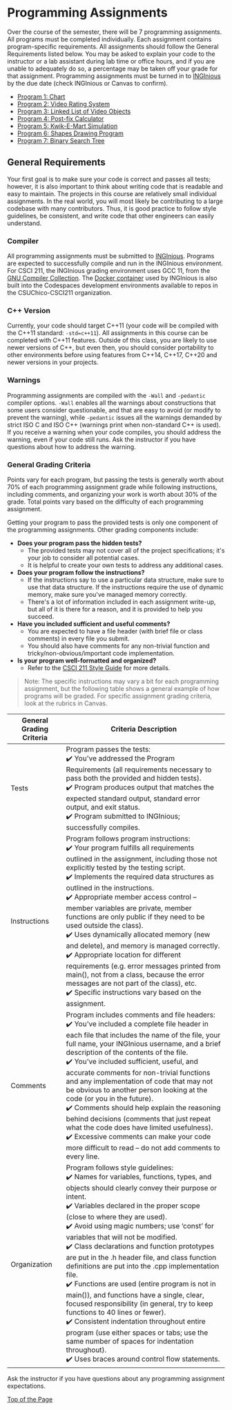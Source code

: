 # Programming Assignments

Over the course of the semester, there will be 7 programming assignments. All programs must be completed individually. Each assignment contains program-specific requirements. All assignments should follow the General Requirements listed below. You may be asked to explain your code to the instructor or a lab assistant during lab time or office hours, and if you are unable to adequately do so, a percentage may be taken off your grade for that assignment. Programming assignments must be turned in to [INGInious](https://inginious.csuchico.edu/) by the due date (check INGInious or Canvas to confirm).

* [Program 1: Chart](https://github.com/shelleywong/CSCI211-Course-Materials/blob/main/Programs/program01.md)
* [Program 2: Video Rating System](https://github.com/shelleywong/CSCI211-Course-Materials/blob/main/Programs/program02.md)
* [Program 3: Linked List of Video Objects](https://github.com/shelleywong/CSCI211-Course-Materials/blob/main/Programs/program03.md)
* [Program 4: Post-fix Calculator](https://github.com/shelleywong/CSCI211-Course-Materials/blob/main/Programs/program04.md)
* [Program 5: Kwik-E-Mart Simulation](https://github.com/shelleywong/CSCI211-Course-Materials/blob/main/Programs/program05.md)
* [Program 6: Shapes Drawing Program](https://github.com/shelleywong/CSCI211-Course-Materials/blob/main/Programs/program06.md)
* [Program 7: Binary Search Tree](https://github.com/shelleywong/CSCI211-Course-Materials/blob/main/Programs/program07.md)

## General Requirements

Your first goal is to make sure your code is correct and passes all tests; however, it is also important to think about writing code that is readable and easy to maintain. The projects in this course are relatively small individual assignments. In the real world, you will most likely be contributing to a large codebase with many contributors. Thus, it is good practice to follow style guidelines, be consistent, and write code that other engineers can easily understand.<br>

### Compiler

All programming assignments must be submitted to [INGInious](https://inginious.csuchico.edu/). Programs are expected to successfully compile and run in the INGInious environment. For CSCI 211, the INGInious grading environment uses GCC 11, from the [GNU Compiler Collection](https://gcc.gnu.org/). The [Docker container](https://hub.docker.com/r/javawolfpack/inginious-c-gcc11/tags) used by INGInious is also built into the Codespaces development environments available to repos in the CSUChico-CSCI211 organization.

### C++ Version

Currently, your code should target C++11 (your code will be compiled with the C++11 standard: `-std=c++11`). All assignments in this course can be completed with C++11 features. Outside of this class, you are likely to use newer versions of C++, but even then, you should consider portability to other environments before using features from C++14, C++17, C++20 and newer versions in your projects.

### Warnings

Programming assignments are compiled with the `-Wall` and `-pedantic` compiler options. `-Wall` enables all the warnings about constructions that some users consider questionable, and that are easy to avoid (or modify to prevent the warning), while `-pedantic` issues all the warnings demanded by strict ISO C and ISO C++ (warnings print when non-standard C++ is used). If you receive a warning when your code compiles, you should address the warning, even if your code still runs. Ask the instructor if you have questions about how to address the warning.

### General Grading Criteria

Points vary for each program, but passing the tests is generally worth about 70% of each programming assignment grade while following instructions, including comments, and organizing your work is worth about 30% of the grade. Total points vary based on the difficulty of each programming assignment.

Getting your program to pass the provided tests is only one component of the programming assignments. Other grading components include:
* **Does your program pass the hidden tests?**
  * The provided tests may not cover all of the project specifications; it's your job to consider all potential cases.
  * It is helpful to create your own tests to address any additional cases.
* **Does your program follow the instructions?**
  * If the instructions say to use a particular data structure, make sure to use that data structure. If the instructions require the use of dynamic memory, make sure you've managed memory correctly.
  * There's a lot of information included in each assignment write-up, but all of it is there for a reason, and it is provided to help you succeed.
* **Have you included sufficient and useful comments?**
  * You are expected to have a file header (with brief file or class comments) in every file you submit.
  * You should also have comments for any non-trivial function and tricky/non-obvious/important code implementation.
* **Is your program well-formatted and organized?**
  * Refer to the [CSCI 211 Style Guide](https://github.com/shelleywong/CSCI211-Course-Materials/blob/main/guides/style.md) for more details.<br>

> Note: The specific instructions may vary a bit for each programming assignment, but the following table shows a general example of how programs will be graded. For specific assignment grading criteria, look at the rubrics in Canvas.

| General Grading Criteria | Criteria Description |
| --- | --- |
| Tests | Program passes the tests:<br> :heavy_check_mark: You've addressed the Program Requirements (all requirements necessary to pass both the provided and hidden tests).<br> :heavy_check_mark: Program produces output that matches the expected standard output, standard error output, and exit status.<br> :heavy_check_mark: Program submitted to INGInious; successfully compiles. |
| Instructions | Program follows program instructions:<br> :heavy_check_mark: Your program fulfills all requirements outlined in the assignment, including those not explicitly tested by the testing script.<br> :heavy_check_mark: Implements the required data structures as outlined in the instructions.<br> :heavy_check_mark: Appropriate member access control – member variables are private, member functions are only public if they need to be used outside the class).<br> :heavy_check_mark: Uses dynamically allocated memory (new and delete), and memory is managed correctly.<br> :heavy_check_mark: Appropriate location for different requirements (e.g. error messages printed from main(), not from a class, because the error messages are not part of the class), etc.<br> :heavy_check_mark: Specific instructions vary based on the assignment. |
| Comments | Program includes comments and file headers:<br> :heavy_check_mark: You’ve included a complete file header in each file that includes the name of the file, your full name, your INGInious username, and a brief description of the contents of the file.<br> :heavy_check_mark: You’ve included sufficient, useful, and accurate comments for non-trivial functions and any implementation of code that may not be obvious to another person looking at the code (or you in the future).<br> :heavy_check_mark: Comments should help explain the reasoning behind decisions (comments that just repeat what the code does have limited usefulness).<br> :heavy_check_mark: Excessive comments can make your code more difficult to read – do not add comments to every line. |
| Organization | Program follows style guidelines:<br> :heavy_check_mark: Names for variables, functions, types, and objects should clearly convey their purpose or intent.<br> :heavy_check_mark: Variables declared in the proper scope (close to where they are used).<br> :heavy_check_mark: Avoid using magic numbers; use ‘const’ for variables that will not be modified.<br> :heavy_check_mark: Class declarations and function prototypes are put in the .h header file, and class function definitions are put into the .cpp implementation file.<br> :heavy_check_mark: Functions are used (entire program is not in main()), and functions have a single, clear, focused responsibility (in general, try to keep functions to 40 lines or fewer).<br> :heavy_check_mark: Consistent indentation throughout entire program (use either spaces or tabs; use the same number of spaces for indentation throughout).<br> :heavy_check_mark: Uses braces around control flow statements. |

Ask the instructor if you have questions about any programming assignment expectations.

[Top of the Page](#programming-assignments)
